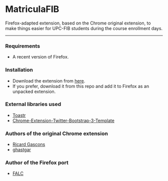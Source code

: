 MatriculaFIB
============
Firefox-adapted extension, based on the Chrome original extension, to make things easier for UPC-FIB students during the course enrollment days.

----
### Requirements
 + A recent version of Firefox.

### Installation
 + Download the extension from [here](https://goo.gl/6DDhBC).
 + If you prefer, download it from this repo and add it to Firefox as an unpacked extension.

### External libraries used
 + [Toastr](https://github.com/CodeSeven/toastr)
 + [Chrome-Extension-Twitter-Bootstrap-3-Template](https://github.com/Ehesp/Chrome-Extension-Twitter-Bootstrap-3-Template)

### Authors of the original Chrome extension
 + [Ricard Gascons](https://github.com/mindula/)
 + [ghastgar](https://github.com/ghastgar)

### Author of the Firefox port
 + [FALC](https://github.com/arkaik)

